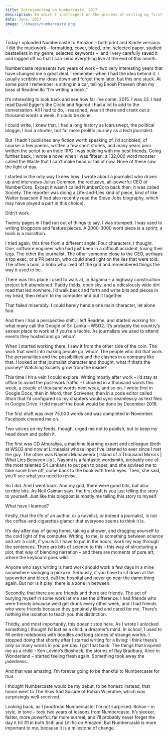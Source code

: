 ```yaml
---
title: Introspecting on Numbercaste, 2017
description: In which I instrospect on the process of writing my first novel, immediately after releasing it.
date: June, 2017 
image: '/images/numbercaste.png'

---
```



Today I uploaded Numbercaste to Amazon – both print and Kindle versions.  I did the muckwork – formatting, cover, bleed, trim, selected paper, studied bestsellers in my genre, selected keywords –  and I very carefully saved it and logged off so that I can send everything live at the end of this month.

Numbercaste represents two years of work – two very interesting years that have changed me a great deal. I remember when I had the idea behind it. I usually scribble my ideas down and forget them later, but this one stuck. At some point I remember is sitting in a car, telling Enosh Praveen (then my boss at Readme.lk) “I’m writing a book.”

It’s interesting to look back and see how far I’ve come. 2015. I was 23. I had read David Egger’s the Circle and figured I had a lot to add to the conversation. All I had to do, I reasoned, was sit there and crank out a thousand words a week. It could be done.

I could write, I knew that. I had a long history as Icaruswept, the political blogge; I had a shorter, but far more prolific journey as a tech journalist.

But  I hadn’t published any fiction worth speaking of. I’d scribbled, of course: a few poems, written a few short stories, and many years prior written the script to an indie RPG I was building with my best friends. Going further back, I wrote a novel when I was fifteen: a 132,000 word monster called the Waste that I can’t make head or tail of now. None of these saw the light of day.

I started in the only way I knew how: I wrote about a journalist who drives up and interviews Julius Common, the reclusive, all-powerful CEO of NumberCorp. Except it wasn’t called NumberCorp back then; it was called Society. The reporter was doing a Life-and-Lies kind of piece, kind of like Walter Isaacson (I had also recently read the Steve Jobs biography, which may have played a part in this choice).

Didn’t work.

Twenty pages in I had run out of things to say. I was stumped. I was used to writing blogposts and feature pieces. A 2000-3000 word piece is a sprint; a book is a marathon.


I tried again, this time from a different angle. Four characters, I thought. One, software engineer who had just been in a difficult accident, losing their legs. The other the journalist. The other someone close to the CEO, perhaps a top exec, or a PR person, who could shed light on the lies that were told. The other a bum, a hobo who lived off the grid and remembered things the way it used to be.

There was this place I used to walk at, in Ragama – a highway construction project left abandoned. Paddy fields, open sky, and a ridiculously wide dirt road that led nowhere. I’d walk back and forth and write bits and pieces in my head, then return to my computer and put it together.

That failed miserably. I could barely handle one main character, let alone four.

And then I had a perspective shift. I left Readme, and started working for what many call the Google of Sri Lanka – WSO2. It’s probably the country’s sexiest place to work at if you’re a techie. As journalists we used to attend events they hosted and go ‘whoa’.

When I started working there, I saw it from the other side of the coin. The work that went into making people go ‘whoa’. The people who did that work. The personalities and the possibilities and the clashes in a company like that. I looked at that journalist character and thought, what if that’s the journey? Watching Society grow from the inside?

This time I hit a vein I could explore. Writing mostly after work – I’d stay at office to avoid the post-work traffic – I clocked in a thousand words this week, a couple of thousand words next week, and so on. I wrote first in Google Docs, then in Word, then Scrivener, then in a code editor called Atom that I’d configured so my chapters would sync seamlessly as text files in Google Drive. I told myself the book would be done by December 2016.


The first draft was over 75,000 words and was completed in November. Facebook cheered me on.

Two voices on my feeds, though, urged me not to publish, but to keep my head down and polish it.

The first was CD Athuraliya, a machine learning expert and colleague (both at WSO2 and now at Lirneasia) whose input I’ve listened to ever since I met the guy. The other was Nayomi Munaweera ( Island of a Thousand Mirrors | What Lies Between Us ). Nayomi is a fantastic wordsmith, probably one of the most talented Sri Lankans to put pen to paper, and she advised me to take some time off, come back to the book with fresh eyes. Then, she said, you’ll see what you need to revise.

So I did. And I went back. And my god, there were good bits, but also terrible bits. As Neil Gaiman says, the first draft is you just telling the story to yourself. Just like this blogpost is mostly me telling this story to myself.

What have I learned?

Firstly, that the life of an author, or a novelist, or indeed a journalist, is not the coffee-and-cigarettes glamor that everyone seems to think it is.

It’s day after day of going home, taking a shower, and dragging yourself to the cold light of the computer. Writing, to me, is something between science and art: a craft, if you will. I have to put in the hours, work my way through the sentences. There are bits of science to this – this way of structuring a plot, that way of blending narration – and there are moments of pure art, where the keyboard goes wild.

Anyone who says writing is hard work should work a few days in a mine somewhere swinging a pickaxe. Seriously, if you have to sit down at the typewriter and bleed, call the hospital and never go near the damn thing again. But nor is it play: there is a zone in between.

Secondly, that there are are friends and there are friends. The act of burying myself in some work let me see the difference. I had friends who were friends because we’d get drunk every other week, and I had friends who were friends because they genuinely liked and cared for me. There’s nothing like isolation to teach you this distinction.

Thirdly, and most importantly, this doesn’t stop here. As I wrote I unlocked something I thought I’d lost as a child: a dreamer’s mind. In school, I used to fill entire notebooks with doodles and long stories of strange worlds. I stopped doing that shortly after I started writing for a living: I think there’s only so many words in you per day. I got that back. The things that inspired me as a child – Ken Levine’s Bioshock, the stories of Ray Bradbury, Alice in Wonderland – started feeling fresh again. Something took away the jadedness.

And that was amazing. I’m forever going to be thankful to Numbercaste for that.

I thought Numbercaste would be my debut, to be honest: instead, that honor went to The Slow Sad Suicide of Rohan Wijeratne, which was surprisingly well-received.

Looking back, as I proofread Numbercaste, I’m not surprised. Rohan – in style, in tone – took two years of lessons from Numbercaste. It’s sleeker, faster, more powerful, far more surreal, and I’ll probably never forget the day it hit #1 in both Scifi and Lit-fic on Amazon. But Numbercaste is more important to me, because it is a milestone of change.
